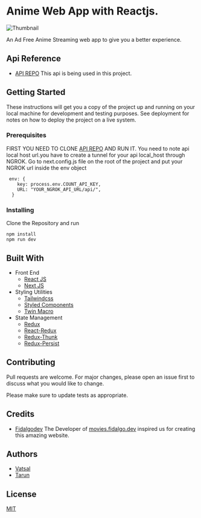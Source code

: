 # Anime Web App with Reactjs.

![Thumbnail](https://user-images.githubusercontent.com/40962136/232327362-7119a868-5c7a-47a8-a4d5-9b5f2a6dab14.png)

An Ad Free Anime Streaming web app to give you a better experience.

## Api Reference

- [API REPO](https://github.com/safayavatsal/animexninja-api)
  This api is being used in this project.

## Getting Started

These instructions will get you a copy of the project up and running on your local machine for development and testing purposes. See deployment for notes on how to deploy the project on a live system.

### Prerequisites
FIRST YOU NEED TO CLONE [API REPO](https://github.com/safayavatsal/animexninja-api) AND RUN IT.
You need to note api local host url.you have to create a tunnel for your api local_host through NGROK.
Go to next.config.js file on the root of the project and put your NGROK url inside the env object


```
 env: {
    key: process.env.COUNT_API_KEY,
    URL: "YOUR_NGROK_API_URL/api/",
  }
```

### Installing
Clone the Repository and run
```
npm install
npm run dev
```


## Built With

- Front End
  - [React JS](https://reactjs.org/)
  - [Next JS](https://nextjs.org/)
- Styling Utilities
  - [Tailwindcss](https://tailwindcss.com/)
  - [Styled Components](https://www.styled-components.com)
  - [Twin Macro](https://www.npmjs.com/package/twin.macro)
- State Management
  - [Redux](https://redux.js.org/)
  - [React-Redux](https://react-redux.js.org/)
  - [Redux-Thunk](https://github.com/reduxjs/redux-thunk)
  - [Redux-Persist](https://github.com/rt2zz/redux-persist#readme)

## Contributing

Pull requests are welcome. For major changes, please open an issue first to discuss what you would like to change.

Please make sure to update tests as appropriate.

## Credits

- [Fidalgodev](https://github.com/fidalgodev)
  The Developer of [movies.fidalgo.dev](https://movies.fidalgo.dev/discover/Popular) inspired us for creating this amazing website.

## Authors

- [Vatsal](https://github.com/safayavatsal)
- [Tarun](https://github.com/tarunpandey23)

## License

[MIT](https://choosealicense.com/licenses/mit/)
